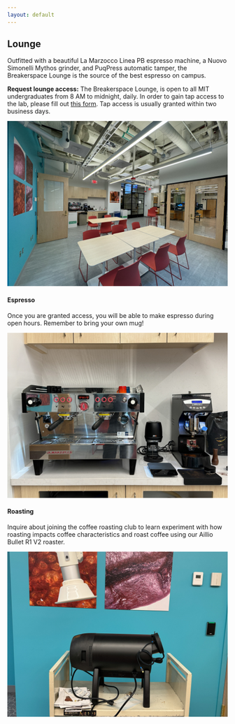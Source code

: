 ```yaml
---
layout: default
---
```


## Lounge

Outfitted with a beautiful La Marzocco Linea PB espresso machine, a Nuovo Simonelli Mythos grinder, and PuqPress automatic tamper, the Breakerspace Lounge is the source of the best espresso on campus.

**Request lounge access:** The Breakerspace Lounge, is open to all MIT undergraduates from 8 AM to midnight, daily. In order to gain tap access to the lab, please fill out [this form](https://forms.gle/1pd59bjGXiPnehDL9). Tap access is usually granted within two business days. 

![Breakerspace Lounge](./assets/img/lounge.JPG)


#### Espresso

Once you are granted access, you will be able to make espresso during open hours. Remember to bring  your own mug!

![Our La Marzocco Linea PB espresso machine](./assets/img/espresso_machine.JPG)

#### Roasting

Inquire about joining the coffee roasting club to learn experiment with how roasting impacts coffee characteristics and roast coffee using our Aillio Bullet R1 V2 roaster.

![Aillio Bullet R1 V2 roaster](./assets/img/roaster.JPG)


